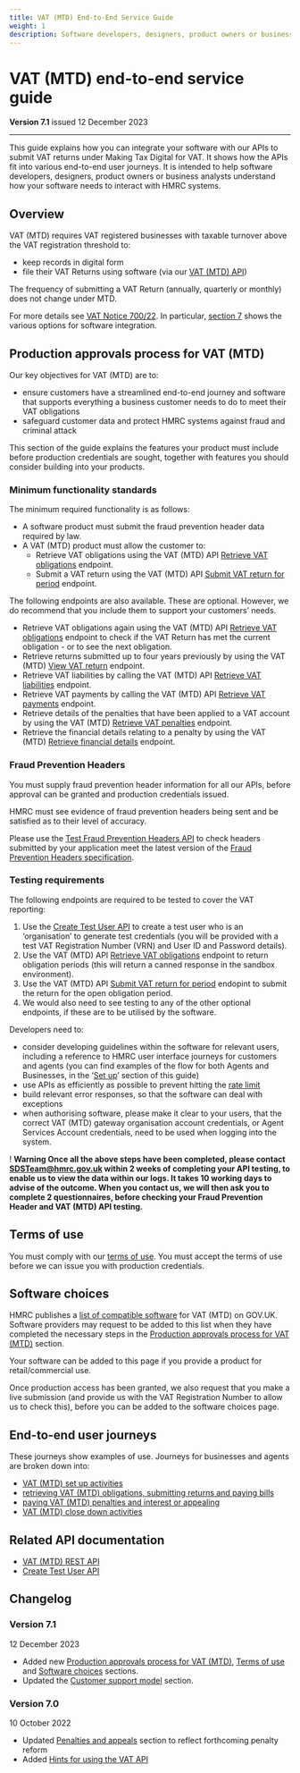 ```yaml
---
title: VAT (MTD) End-to-End Service Guide
weight: 1
description: Software developers, designers, product owners or business analysts. Integrate your software with VAT API for Making Tax Digital.
---
```


# VAT (MTD) end-to-end service guide

**Version 7.1** issued 12 December 2023
***

This guide explains how you can integrate your software with our APIs to submit VAT returns under Making Tax Digital for VAT. It shows how the APIs fit into various end-to-end user journeys. It is intended to help software developers, designers, product owners or business analysts understand how your software needs to interact with HMRC systems.

## Overview
<!-- Section owner: MTD Programme -->

VAT (MTD) requires VAT registered businesses with taxable turnover above the VAT registration threshold to:

* keep records in digital form
* file their VAT Returns using software (via our [VAT (MTD) API](https://developer.service.hmrc.gov.uk/api-documentation/docs/api/service/vat-api/))

The frequency of submitting a VAT Return (annually, quarterly or monthly) does not change under MTD.

For more details see [VAT Notice 700/22](https://www.gov.uk/government/publications/vat-notice-70022-making-tax-digital-for-vat). In particular, [section 7](https://www.gov.uk/government/publications/vat-notice-70022-making-tax-digital-for-vat/vat-notice-70022-making-tax-digital-for-vat#examples-of-where-a-digital-link-is-required) shows the various options for software integration.

## Production approvals process for VAT (MTD)

Our key objectives for VAT (MTD) are to:

* ensure customers have a streamlined end-to-end journey and software that supports everything a business customer needs to do to meet their VAT obligations
* safeguard customer data and protect HMRC systems against fraud and criminal attack

This section of the guide explains the features your product must include before production credentials are sought, together with features you should consider building into your products.

### Minimum functionality standards

The minimum required functionality is as follows:

* A software product must submit the fraud prevention header data required by law.
* A VAT (MTD) product must allow the customer to:
    * Retrieve VAT obligations using the VAT (MTD) API [Retrieve VAT obligations](/api-documentation/docs/api/service/vat-api/1.0/oas/page#tag/organisations/operation/RetrieveVATobligations) endpoint.
    * Submit a VAT return using the VAT (MTD) API [Submit VAT return for period](/api-documentation/docs/api/service/vat-api/1.0/oas/page#tag/organisations/operation/SubmitVATreturnforperiod) endpoint.

The following endpoints are also available. These are optional. However, we do recommend that you include them to support your customers’ needs.

* Retrieve VAT obligations again using the VAT (MTD) API [Retrieve VAT obligations](/api-documentation/docs/api/service/vat-api/1.0/oas/page#tag/organisations/operation/RetrieveVATobligations) endpoint to check if the VAT Return has met the current obligation - or to see the next obligation.
* Retrieve returns submitted up to four years previously by using the VAT (MTD) [View VAT return](/api-documentation/docs/api/service/vat-api/1.0/oas/page#tag/organisations/operation/ViewVATReturn) endpoint.
* Retrieve VAT liabilities by calling the VAT (MTD) API [Retrieve VAT liabilities](/api-documentation/docs/api/service/vat-api/1.0/oas/page#tag/organisations/operation/RetrieveVATliabilities) endpoint.
* Retrieve VAT payments by calling the VAT (MTD) API [Retrieve VAT payments](/api-documentation/docs/api/service/vat-api/1.0/oas/page#tag/organisations/operation/RetrieveVATpayments) endpoint.
* Retrieve details of the penalties that have been applied to a VAT account by using the VAT (MTD) [Retrieve VAT penalties](/api-documentation/docs/api/service/vat-api/1.0/oas/page#tag/organisations/operation/RetrieveVATpenalties) endpoint.
* Retrieve the financial details relating to a penalty by using the VAT (MTD) [Retrieve financial details](/api-documentation/docs/api/service/vat-api/1.0/oas/page#tag/organisations/operation/Retrievefinancialdetails) endpoint.

### Fraud Prevention Headers

You must supply fraud prevention header information for all our APIs, before approval can be granted and production credentials issued.

HMRC must see evidence of fraud prevention headers being sent and be satisfied as to their level of accuracy.

Please use the [Test Fraud Prevention Headers API](/api-documentation/docs/api/service/txm-fph-validator-api/) to check headers submitted by your application meet the latest version of the [Fraud Prevention Headers specification](/guides/fraud-prevention/).

### Testing requirements

The following endpoints are required to be tested to cover the VAT reporting:

1. Use the [Create Test User API](/api-documentation/docs/api/service/api-platform-test-user/1.0) to create a test user who is an ‘organisation’ to generate test credentials (you will be provided with a test VAT Registration Number (VRN) and User ID and Password details).
2. Use the VAT (MTD) API [Retrieve VAT obligations](/api-documentation/docs/api/service/vat-api/1.0/oas/page#tag/organisations/operation/RetrieveVATobligations) endpoint to return obligation periods (this will return a canned response in the sandbox environment).
3. Use the VAT (MTD) API [Submit VAT return for period](/api-documentation/docs/api/service/vat-api/1.0/oas/page#tag/organisations/operation/SubmitVATreturnforperiod) endopint to submit the return for the open obligation period.
4. We would also need to see testing to any of the other optional endpoints, if these are to be utilised by the software.

Developers need to:

* consider developing guidelines within the software for relevant users, including a reference to HMRC user interface journeys for customers and agents (you can find examples of the flow for both Agents and Businesses, in the ‘[Set up](/guides/vat-mtd-end-to-end-service-guide/documentation/set-up.html)’ section of this guide)
* use APIs as efficiently as possible to prevent hitting the [rate limit](/api-documentation/docs/reference-guide#rate-limiting)
* build relevant error responses, so that the software can deal with exceptions
* when authorising software, please make it clear to your users, that the correct VAT (MTD) gateway organisation account credentials, or Agent Services Account credentials, need to be used when logging into the system.

<div class="govuk-warning-text">
  <span class="govuk-warning-text__icon" aria-hidden="true">!</span>
  <strong class="govuk-warning-text__text">
    <span class="govuk-warning-text__assistive">Warning</span>
Once all the above steps have been completed, please contact <a href="mailto:SDSTeam@hmrc.gov.uk\">SDSTeam@hmrc.gov.uk</a> within 2 weeks of completing your API testing, to enable us to view the data within our logs. It takes 10 working days to advise of the outcome. When you contact us, we will then ask you to complete 2 questionnaires, before checking your Fraud Prevention Header and VAT (MTD) API testing.
  </strong>
</div>

## Terms of use

You must comply with our [terms of use](/api-documentation/docs/terms-of-use). You must accept the terms of use before we can issue you with production credentials.

## Software choices

HMRC publishes a [list of compatible software](https://www.gov.uk/guidance/find-software-thats-compatible-with-making-tax-digital-for-vat) for VAT (MTD) on GOV.UK. Software providers may request to be added to this list when they have completed the necessary steps in the [Production approvals process for VAT (MTD)](#production-approvals-process-for-vat-mtd) section.

Your software can be added to this page if you provide a product for retail/commercial use.

Once production access has been granted, we also request that you make a live submission (and provide us with the VAT Registration Number to allow us to check this), before you can be added to the software choices page.

## End-to-end user journeys
<!--- Section owner: MTD Programme --->

These journeys show examples of use. Journeys for businesses and agents are broken down into:

  * [VAT (MTD) set up activities](documentation/set-up.html#set-up)
  * [retrieving VAT (MTD) obligations, submitting returns and paying bills](documentation/obligations.html#obligations-and-returns)
  * [paying VAT (MTD) penalties and interest or appealing](documentation/penalties.html#penalties-and-appeals)
  * [VAT (MTD) close down activities](documentation/close-down.html#close-down)

## Related API documentation
<!--- Section owner: MTD Programme --->

  * [VAT (MTD) REST API](https://developer.service.hmrc.gov.uk/api-documentation/docs/api/service/vat-api/1.0)
  * [Create Test User API](https://developer.service.hmrc.gov.uk/api-documentation/docs/api/service/api-platform-test-user/1.0)

## Changelog
<!--- Section owner: MTD Programme --->

### Version 7.1

12 December 2023

* Added new [Production approvals process for VAT (MTD)](#production-approvals-process-for-vat-mtd), [Terms of use](#terms-of-use) and [Software choices](#software-choices) sections.
* Updated the [Customer support model](documentation/customer-support.html) section.

### Version 7.0

10 October 2022

* Updated [Penalties and appeals](documentation/penalties.html) section to reflect forthcoming penalty reform
* Added [Hints for using the VAT API](documentation/hints.html)
